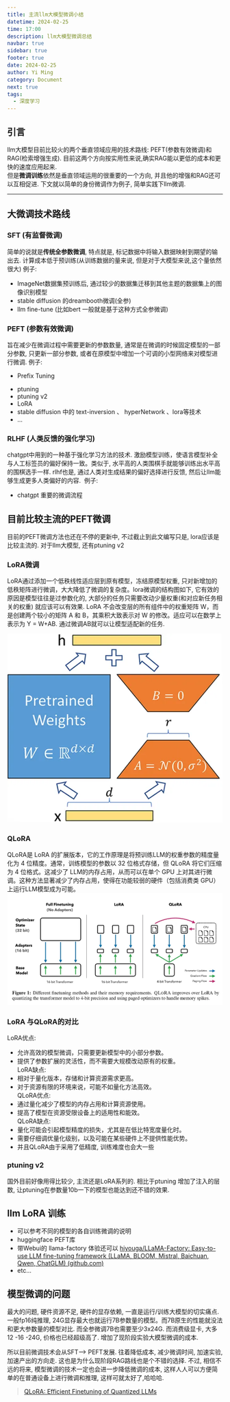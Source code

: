 ```yaml
---
title: 主流llm大模型微调小结
datetime: 2024-02-25
time: 17:00
description: llm大模型微调总结
navbar: true
sidebar: true
footer: true
date: 2024-02-25
author: Yi Ming
category: Document
next: true
tags:
  - 深度学习
---
```


## 引言
llm大模型目前比较火的两个垂直领域应用的技术路线: PEFT(参数有效微调)和RAG(检索增强生成). 目前这两个方向按实用性来说,确实RAG能以更低的成本和更快的速度应用起来.   
但是**微调训练**依然是垂直领域运用的很重要的一个方向, 并且他的增强和RAG还可以互相促进.
下文就以简单的身份微调作为例子, 简单实践下llm微调.

---

## 大微调技术路线

### SFT (有监督微调)  
简单的说就是**传统全参数微调**, 特点就是, 标记数据中将输入数据映射到期望的输出去. 
计算成本低于预训练(从训练数据的量来说, 但是对于大模型来说,这个量依然很大)
例子:
+ ImageNet数据集预训练后, 通过较少的数据集迁移到其他主题的数据集上的图像识别模型
+ stable diffusion 的dreambooth微调(全参)
+ llm fine-tune (比如bert 一般就是基于这种方式全参微调)
  
### PEFT (参数有效微调)  
旨在减少在微调过程中需要更新的参数数量, 通常是在微调的时候固定模型的一部分参数, 只更新一部分参数, 或者在原模型中增加一个可调的小型网络来对模型进行微调.
例子:
+ Prefix Tuning
- ptuning
- ptuning v2
- LoRA
- stable diffusion 中的 text-inversion 、 hyperNetwork 、lora等技术
- ...
  
### RLHF (人类反馈的强化学习)  
chatgpt中用到的一种基于强化学习方法的技术. 
激励模型训练，使语言模型补全与人工标签员的偏好保持一致。类似于, 水平高的人类围棋手就能够训练出水平高的围棋选手一样. rlhf也是, 通过人类对生成结果的偏好选择进行反馈, 然后让llm能够生成更多人类偏好的内容.
 例子:
- chatgpt 重要的微调流程


## 目前比较主流的PEFT微调
目前的PEFT微调方法也还在不停的更新中, 不过截止到此文编写只是, lora应该是比较主流的. 对于llm大模型, 还有ptuning v2 

### LoRA微调  
LoRA通过添加一个低秩线性适应层到原有模型，冻结原模型权重, 只对新增加的低秩矩阵进行微调，大大降低了微调的复杂度。lora微调的结构图如下, 它有效的原因是模型往往是过参数化的, 大部分的任务只需要改动少量权重(和对应新任务相关的权重) 就应该可以有效果. LoRA 不会改变层的所有组件中的权重矩阵 W，而是创建两个较小的矩阵 A 和 B，其乘积大致表示对 W 的修改。适应可以在数学上表示为 Y = W+AB. 通过微调AB就可以让模型适配新的任务.

![](pic/lora微调注入结构.png)

### QLoRA
QLoRA是 LoRA 的扩展版本，它的工作原理是将预训练LLM的权重参数的精度量化为 4 位精度。通常，训练模型的参数以 32 位格式存储，但 QLoRA 将它们压缩为 4 位格式。这减少了 LLM的内存占用，从而可以在单个 GPU 上对其进行微调。这种方法显著减少了内存占用，使得在功能较弱的硬件（包括消费类 GPU）上运行LLM模型成为可能。
![](pic/对比lora-qlora.png)

### LoRA 与QLoRA的对比
LoRA优点:  
- 允许高效的模型微调，只需要更新模型中的小部分参数。  
- 提供了参数扩展的灵活性，而不需要大规模改动原有的权重。  
LoRA缺点:  
- 相对于量化版本，存储和计算资源需求更高。  
- 对于资源有限的环境来说，可能不如量化方法高效。  
QLoRA优点:  
- 通过量化减少了模型的内存占用和计算资源使用。  
- 提高了模型在资源受限设备上的适用性和能效。  
QLoRA缺点:  
- 量化可能会引起模型精度的损失，尤其是在低比特宽度量化时。  
- 需要仔细调优量化级别，以及可能在某些硬件上不提供性能优势。
- 并且QLoRA由于采用了低精度, 训练难度也会大一些


### ptuning v2 
国外目前好像用得比较少,  主流还是LoRA系列的. 相比于ptuning 增加了注入的层数, 让ptuning在参数量10b一下的模型也能达到还不错的效果.

## llm LoRA 训练
+ 可以参考不同的模型的各自训练微调的说明
+ huggingface PEFT库
+ 带Webui的 llama-factory 体验还可以 [hiyouga/LLaMA-Factory: Easy-to-use LLM fine-tuning framework (LLaMA, BLOOM, Mistral, Baichuan, Qwen, ChatGLM) (github.com)](https://github.com/hiyouga/LLaMA-Factory)
+ etc...

## 模型微调的问题

最大的问题, 硬件资源不足, 硬件的显存依赖, 一直是运行/训练大模型的切实痛点. 一般fp16纯推理, 24G显存最大也就运行7B参数量的模型。而7B原生的性能就没法和更大参数量的模型对比. 而全参微调7B也需要至少3x24G.  而消费级显卡, 大多12 -16 -24G, 价格也已经超级高了. 增加了现阶段实验大模型微调的成本.

所以目前微调技术会从SFT--> PEFT发展. 往着降低成本, 减少微调时间, 加速实验,加速产出的方向走. 这也是为什么现阶段RAG路线也是个不错的选择. 不过, 相信不远的将来, 模型微调的技术一定也会进一步降低微调的成本, 这样人人可以方便简单的在普通设备上进行微调和推理, 这样可就太好了,哈哈哈. 


>[QLoRA: Efficient Finetuning of Quantized LLMs](https://www.google.com/url?sa=t&rct=j&q=&esrc=s&source=web&cd=&cad=rja&uact=8&ved=2ahUKEwjG6PXh4MaEAxUhlK8BHSTHDkUQFnoECAYQAQ&url=https%3A%2F%2Farxiv.org%2Fabs%2F2305.14314&usg=AOvVaw0DPZGS_zRJAyr-clb7RXRc&opi=89978449)


